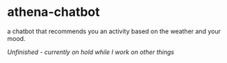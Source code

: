 # athena-chatbot
a chatbot that recommends you an activity based on the weather and your mood.

*Unfinished - currently on hold while I work on other things*
